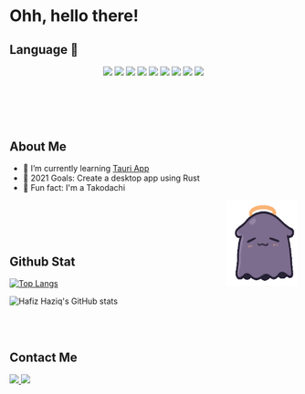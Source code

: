 
# **Ohh, hello there!**

## **Language** 💼

<div align="center">
<img src="https://img.shields.io/badge/Tailwind_CSS-38B2AC?style=for-the-badge&logo=tailwind-css&logoColor=white">
<img src="https://img.shields.io/badge/PHP-777BB4?style=for-the-badge&logo=php&logoColor=white">
<img src="https://img.shields.io/badge/HTML5-E34F26?style=for-the-badge&logo=html5&logoColor=white">
<img src="https://img.shields.io/badge/CSS3-1572B6?style=for-the-badge&logo=css3&logoColor=white">
<img src="https://img.shields.io/badge/JavaScript-F7DF1E?style=for-the-badge&logo=javascript&logoColor=black">
<img src="https://img.shields.io/badge/Vue.js-35495E?style=for-the-badge&logo=vue.js&logoColor=4FC08D">
<img src="https://img.shields.io/badge/Laravel-FF2D20?style=for-the-badge&logo=laravel&logoColor=white">
<img src="https://img.shields.io/badge/MySQL-78716C?style=for-the-badge&logo=mysql&logoColor=white">
<img src="https://img.shields.io/badge/Java-ED8B00?style=for-the-badge&logo=java&logoColor=white">
   	
</div>

<br><br>
----

## **About Me**

- 🌱 I’m currently learning <a href="https://tauri.studio/en/">Tauri App</a>
- 🥅 2021 Goals: Create a desktop app using Rust
- 🐙 Fun fact: I'm a Takodachi
<img align="right"  height="150" width="124" src="./takodachi.gif" />

<br><br>
----

## **Github Stat** 

[![Top Langs](https://github-readme-stats.vercel.app/api/top-langs/?username=hafizhaziq307&layout=compact&theme=midnight-purple)](https://github.com/hafizhaziq307/github-readme-stats)

![Hafiz Haziq's GitHub stats](https://github-readme-stats.vercel.app/api?username=hafizhaziq307&count_private=true&show_icons=true&theme=midnight-purple&hide=issues,contribs,prs)

<br><br>

## **Contact Me**
<a href="https://wa.me/qr/WTL3VJ2MNAOVD1">
<img src="https://img.shields.io/badge/WhatsApp-25D366?style=for-the-badge&logo=whatsapp&logoColor=white">
</a>

<a href="#">
<img src="https://img.shields.io/badge/Gmail-D14836?style=for-the-badge&logo=gmail&logoColor=white">
</a>

